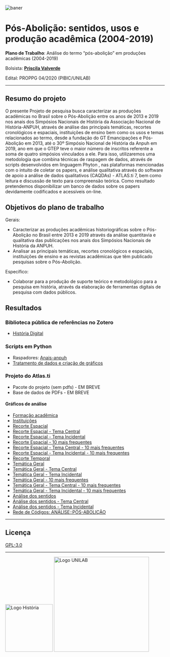 ![baner](https://raw.githubusercontent.com/ericbrasiln/pibic_2020-2021/99af7e0395349b97e6077d582b3f0854131cca5f/docs/imgs/banner_hist.png)

# Pós-Abolição: sentidos, usos  e produção acadêmica (2004-2019)

**Plano de Trabalho**: Análise do termo “pós-abolição” em produções acadêmicas (2004-2019)

Bolsista: [**Priscila Valverde**](https://github.com/priscilavalverdes)

Edital: PROPPG 04/2020 (PIBIC/UNILAB)

---

## Resumo do projeto

O presente Projeto de pesquisa busca caracterizar as produções acadêmicas no Brasil sobre o Pós-Abolição entre os anos de 2013 e 2019 nos anais dos Simpósios Nacionais de História da Associação Nacional de História-ANPUH, através de análise das principais temáticas, recortes cronológicos e espaciais, instituições de ensino bem como os usos e temas relacionados ao termo, desde a fundação do GT Emancipações e Pós-Abolição em 2013, até o 30º Simpósio Nacional de História da Anpuh em 2019, ano em que o GTEP teve o maior número de inscritos referente a soma de quatro simpósios vinculados a ele. Para isso, utilizaremos uma metodologia que combina técnicas de raspagem de dados, através de scripts desenvolvidos em linguagem Phyton , nas plataformas mencionadas com o intuito de coletar os papers, e análise qualitativa através do software de apoio a análise de dados qualitativos (CAQDAs) - ATLAS.ti 7, bem como leitura e discussão de texto para compreensão teórica.  Como resultado pretendemos disponibilizar um banco de dados sobre os papers devidamente codificados e acessíveis on-line.

## Objetivos do plano de trabalho

Gerais:

* Caracterizar as produções acadêmicas historiográficas sobre o Pós-Abolição no Brasil entre 2013 e 2019 através da análise quantitavia e qualitativa das publicações nos anais dos Simpósios Nacionais de História da ANPUH.
* Analisar as principais temáticas, recortes cronológicos e espaciais, instituições de ensino e as revistas acadêmicas que têm publicado pesquisas sobre o Pós-Abolição.

Específico:

* Colaborar para a produção de suporte teórico e metodológico para a pesquisa em história, através da elaboração de ferramentas digitais de pesquisa com dados públicos.

## Resultados

### Biblioteca pública de referências no Zotero

* [História Digital](https://www.zotero.org/groups/2216280/histria_digital)

### Scripts em Python

* Raspadores: [Anais-anpuh](https://github.com/LABHDUFBA/Anais-Anpuh)
* [Tratamento de dados e criação de gráficos](https://github.com/ericbrasiln/pibic_2020-2021/tree/main/EDITAL_UNILAB/analise_pandas)

### Projeto do Atlas.ti

* Pacote do projeto (sem pdfs) - EM BREVE
* Base de dados de PDFs - EM BREVE

#### Gráficos de análise

* [Formação acadêmica](https://ericbrasiln.github.io/pibic_2020-2021/pos-abolicao/graphs/formacao.html)
* [Instituições](https://ericbrasiln.github.io/pibic_2020-2021/pos-abolicao/graphs/instituicoes.html)
* [Recorte Espacial](https://ericbrasiln.github.io/pibic_2020-2021/pos-abolicao/graphs/bar_esp.html)
* [Recorte Espacial - Tema Central](https://ericbrasiln.github.io/pibic_2020-2021/pos-abolicao/graphs/bar_esp_central.html)
* [Recorte Espacial - Tema Incidental](https://ericbrasiln.github.io/pibic_2020-2021/pos-abolicao/graphs/bar_esp_incidental.html)
* [Recorte Espacial - 10 mais frequentes](https://ericbrasiln.github.io/pibic_2020-2021/pos-abolicao/graphs/bar_esp_10.html)
* [Recorte Espacial - Tema Central - 10 mais frequentes](https://ericbrasiln.github.io/pibic_2020-2021/pos-abolicao/graphs/bar_esp_10_central.html)
* [Recorte Espacial - Tema Incidental - 10 mais frequentes](https://ericbrasiln.github.io/pibic_2020-2021/pos-abolicao/graphs/bar_esp_10_incidental.html)
* [Recorte Temporal](https://ericbrasiln.github.io/pibic_2020-2021/pos-abolicao/graphs/bar_tem.html)
* [Temática Geral](https://ericbrasiln.github.io/pibic_2020-2021/pos-abolicao/graphs/bar_tema.html)
* [Temática Geral - Tema Central](https://ericbrasiln.github.io/pibic_2020-2021/pos-abolicao/graphs/bar_tema_central.html)
* [Temática Geral - Tema Incidental](https://ericbrasiln.github.io/pibic_2020-2021/pos-abolicao/graphs/bar_tema_incidental.html)
* [Temática Geral - 10 mais frequentes](https://ericbrasiln.github.io/pibic_2020-2021/pos-abolicao/graphs/bar_tema_10.html)
* [Temática Geral - Tema Central - 10 mais frequentes](https://ericbrasiln.github.io/pibic_2020-2021/pos-abolicao/graphs/bar_tema_10_central.html)
* [Temática Geral - Tema Incidental - 10 mais frequentes](https://ericbrasiln.github.io/pibic_2020-2021/pos-abolicao/graphs/bar_tema_10_incidental.html)
* [Análise dos sentidos](https://ericbrasiln.github.io/pibic_2020-2021/pos-abolicao/graphs/bar_analise.html)
* [Análise dos sentidos - Tema Central](https://ericbrasiln.github.io/pibic_2020-2021/pos-abolicao/graphs/bar_analise_central.html)
* [Análise dos sentidos - Tema Incidental](https://ericbrasiln.github.io/pibic_2020-2021/pos-abolicao/graphs/bar_analise_incidental.html)
* [Rede de Códigos: ANÁLISE::PÓS-ABOLIÇÃO](https://ericbrasiln.github.io/pibic_2020-2021/pos-abolicao/graphs/NETWORK_ANÁLISE_PÓS-ABOLIÇÃO.png)

---

## Licença

[GPL-3.0](https://github.com/ericbrasiln/pibic_2020-2021/blob/main/LICENSE)

---

<div>
  <img src="https://raw.githubusercontent.com/ericbrasiln/pibic_2020-2021/99af7e0395349b97e6077d582b3f0854131cca5f/docs/imgs/logo_hist.png" alt="Logo História"     style="width:150px"> <img src="https://raw.githubusercontent.com/ericbrasiln/pibic_2020-2021/99af7e0395349b97e6077d582b3f0854131cca5f/docs/imgs/logo_unilab.png"   alt="Logo UNILAB" style="width:300px">
</div>
